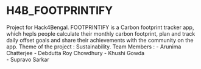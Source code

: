 # H4B_FOOTPRINTIFY
Project for Hack4Bengal.
FOOTPRINTIFY is a Carbon footprint tracker app, which hepls people calculate their monthly carbon footprint, plan and track daily offset goals and share their achievements with the community on the app.
Theme of the project : Sustainability.
Team Members : - Arunima Chatterjee 
               - Debdutta Roy Chowdhury 
               - Khushi Gowda  
               - Supravo Sarkar
